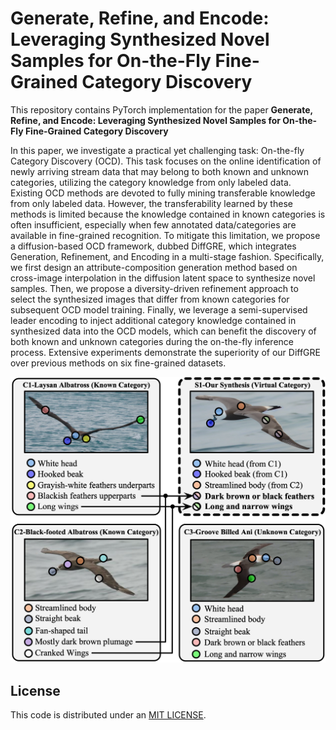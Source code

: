 # Generate, Refine, and Encode: Leveraging Synthesized Novel Samples for On-the-Fly Fine-Grained Category Discovery


This repository contains PyTorch implementation for the paper __Generate, Refine, and Encode: Leveraging Synthesized Novel Samples
for On-the-Fly Fine-Grained Category Discovery__



In this paper, we investigate a practical yet challenging task: On-the-fly Category Discovery (OCD). This task focuses on the online identification of newly arriving stream data that may belong to both known and unknown categories, utilizing the category knowledge from only labeled data. Existing OCD methods are devoted to fully mining transferable knowledge from only labeled data. However, the transferability learned by these methods is limited because the knowledge contained in known categories is often insufficient, especially when few annotated data/categories are available in fine-grained recognition. To mitigate this limitation, we propose a diffusion-based OCD framework, dubbed DiffGRE, which integrates Generation, Refinement, and Encoding in a multi-stage fashion. Specifically, we first design an attribute-composition generation method based on cross-image interpolation in the diffusion latent space to synthesize novel samples. Then, we propose a diversity-driven refinement approach to select the synthesized images that differ from known categories for subsequent OCD model training. Finally, we leverage a semi-supervised leader encoding to inject additional category knowledge contained in synthesized data into the OCD models, which can benefit the discovery of both known and unknown categories during the on-the-fly inference process. Extensive experiments demonstrate the superiority of our DiffGRE over previous methods on six fine-grained datasets.



![intro](DiffGRE_fig2.png)


## License
This code is distributed under an [MIT LICENSE](LICENSE).



